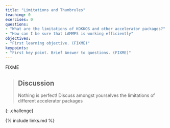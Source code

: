 ```yaml
---
title: "Limitations and Thumbrules"
teaching: 0
exercises: 0
questions:
- "What are the limitations of KOKKOS and other accelerator packages?"
- "How can I be sure that LAMMPS is working efficiently"
objectives:
- "First learning objective. (FIXME)"
keypoints:
- "First key point. Brief Answer to questions. (FIXME)"
---
```


FIXME

> ## Discussion
> 
> Nothing is perfect! Discuss amongst yourselves the limitations of different accelerator packages
>
{: .challenge}

{% include links.md %}


